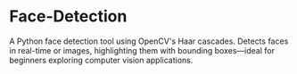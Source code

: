 # Face-Detection
A Python face detection tool using OpenCV's Haar cascades. Detects faces in real-time or images, highlighting them with bounding boxes—ideal for beginners exploring computer vision applications.
